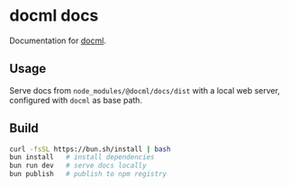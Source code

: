 # docml docs

Documentation for [docml].

## Usage

Serve docs from `node_modules/@docml/docs/dist` with a local web server, configured with `docml` as base path.

## Build

```sh
curl -fsSL https://bun.sh/install | bash
bun install   # install dependencies
bun run dev   # serve docs locally
bun publish   # publish to npm registry
```

[docml]: https://www.npmjs.com/package/docml
